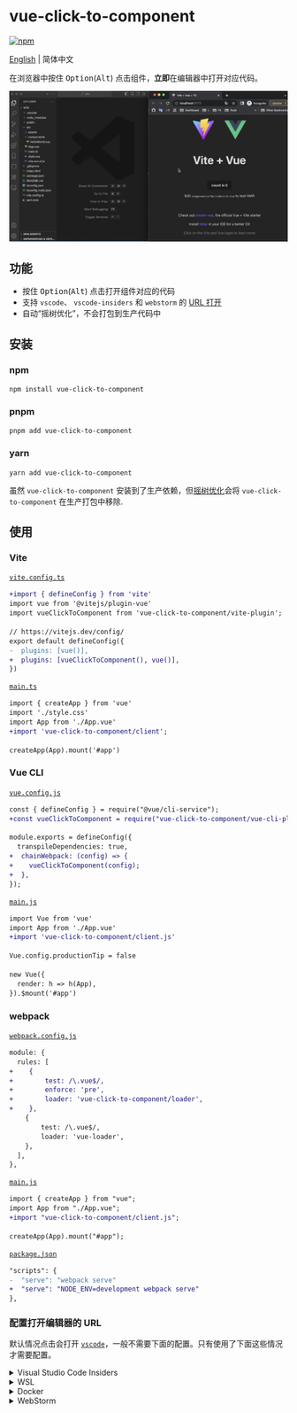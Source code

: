# vue-click-to-component

[![npm](https://img.shields.io/npm/v/vue-click-to-component)](https://www.npmjs.com/package/vue-click-to-component)

[English](./README.md) | 简体中文

在浏览器中按住 <kbd>Option</kbd>(<kbd>Alt</kbd>) 点击组件，**立即**在编辑器中打开对应代码。

![Vite Demo](./images/vite.webp)

## 功能

- 按住 <kbd>Option</kbd>(<kbd>Alt</kbd>) 点击打开组件对应的代码
- 支持 `vscode`、 `vscode-insiders` 和 `webstorm` 的 [URL 打开](https://code.visualstudio.com/docs/editor/command-line#_opening-vs-code-with-urls)
- 自动“摇树优化”，不会打包到生产代码中

## 安装

### npm

```shell
npm install vue-click-to-component
```

### pnpm

```shell
pnpm add vue-click-to-component
```

### yarn

```shell
yarn add vue-click-to-component
```

虽然 `vue-click-to-component` 安装到了生产依赖，但[摇树优化](https://esbuild.github.io/api/#tree-shaking)会将 `vue-click-to-component` 在生产打包中移除.

## 使用

### Vite

[`vite.config.ts`](./examples/vite/vite.config.ts#L7)

```diff
+import { defineConfig } from 'vite'
import vue from '@vitejs/plugin-vue'
import vueClickToComponent from 'vue-click-to-component/vite-plugin';

// https://vitejs.dev/config/
export default defineConfig({
-  plugins: [vue()],
+  plugins: [vueClickToComponent(), vue()],
})
```

[`main.ts`](./examples/vite/src/main.ts#L4)

```diff
import { createApp } from 'vue'
import './style.css'
import App from './App.vue'
+import 'vue-click-to-component/client';

createApp(App).mount('#app')
```

### Vue CLI

[`vue.config.js`](./examples/vue-cli/vue.config.js#L6-L8)

```diff
const { defineConfig } = require("@vue/cli-service");
+const vueClickToComponent = require("vue-click-to-component/vue-cli-plugin");

module.exports = defineConfig({
  transpileDependencies: true,
+  chainWebpack: (config) => {
+    vueClickToComponent(config);
+  },
});
```

[`main.js`](./examples/vue-cli/src/main.js#L3)

```diff
import Vue from 'vue'
import App from './App.vue'
+import 'vue-click-to-component/client.js'

Vue.config.productionTip = false

new Vue({
  render: h => h(App),
}).$mount('#app')
```

### webpack

[`webpack.config.js`](./examples/webpack/webpack.config.js#L31-L35)

```diff
module: {
  rules: [
+    {
+        test: /\.vue$/,
+        enforce: 'pre',
+        loader: 'vue-click-to-component/loader',
+    },
    {
        test: /\.vue$/,
        loader: 'vue-loader',
    },
  ],
},
```

[`main.js`](./examples/webpack/src/index.js#L3)

```diff
import { createApp } from "vue";
import App from "./App.vue";
+import "vue-click-to-component/client.js";

createApp(App).mount("#app");
```

[`package.json`](./examples/webpack/package.json#L10)

```diff
"scripts": {
-  "serve": "webpack serve"
+  "serve": "NODE_ENV=development webpack serve"
},
```

### 配置打开编辑器的 URL

默认情况点击会打开 [`vscode`](https://code.visualstudio.com/)，一般不需要下面的配置。只有使用了下面这些情况才需要配置。

<details>
<summary>Visual Studio Code Insiders</summary>

如果你使用 [`vscode-insiders`](https://code.visualstudio.com/insiders/)，可以像下面这样修改编辑器：

```diff
import 'vue-click-to-component/client';

+if (process.env.NODE_ENV === 'development') {
+  window.__VUE_CLICK_TO_COMPONENT_URL_FUNCTION__ = function ({
+    sourceCodeLocation
+  }) {
+    return `vscode-insiders://file/${sourceCodeLocation}`;
+  };
+}
```

</details>

<details>
<summary>WSL</summary>

如果你使用 [WSL](https://docs.microsoft.com/en-us/windows/wsl/)，你可以像下面这样设置 URL：

```diff
import 'vue-click-to-component/client';

+if (process.env.NODE_ENV === 'development') {
+  window.__VUE_CLICK_TO_COMPONENT_URL_FUNCTION__ = function ({
+    sourceCodeLocation
+  }) {
+    // Please change to your WSL target
+    const wslTarget = 'Ubuntu-22.04';
+    return `vscode://vscode-remote/wsl+${wslTarget}/${sourceCodeLocation}`;
+  };
+}
```

你可以在 VS Code 的 `Remote Explorer` 面板找到你的 WSL 目标。

<img src="./images/wsl-target.webp" width="200" />

</details>

<details>
<summary>Docker</summary>

如果你使用 [Docker](https://www.docker.com/) 开发环境，你可以像下面这样修正路径：

```diff
import 'vue-click-to-component/client';

+if (process.env.NODE_ENV === 'development') {
+  window.__VUE_CLICK_TO_COMPONENT_URL_FUNCTION__ = function ({
+    sourceCodeLocation
+  }) {
+    // Please change to your docker work dir
+    const dockerWorkDir = '/usr/src/app';
+    // Please change to your local work dir
+    const workDir = '/Users/zjf/gh/vue-click-to-component/examples/vite';
+
+    let realSourceCodeLocation = sourceCodeLocation;
+    if (realSourceCodeLocation.startsWith(dockerWorkDir)) {
+      realSourceCodeLocation = `${workDir}${realSourceCodeLocation.slice(dockerWorkDir.length)}`;
+    }
+
+    return `vscode://file/${realSourceCodeLocation}`;
+  };
+}
```

</details>

<details>
<summary>WebStorm</summary>

如果你使用 [WebStorm](https://www.jetbrains.com/webstorm/)，你可以像下面这样设置 URL：

```diff
import 'vue-click-to-component/client';

+if (process.env.NODE_ENV === 'development') {
+  window.__VUE_CLICK_TO_COMPONENT_URL_FUNCTION__ = function ({
+    sourceCodeLocation
+  }) {
+    const [path, line, column] = sourceCodeLocation.split(':');
+    return `webstorm://open?file=${path}&line=${line}&column=${column}`;
+  };
+}
```

注：根据我的测试，文件可以打开，但是行列不生效。如果有谁知道如何让行列生效，请教给我一下，谢谢。

</details>
